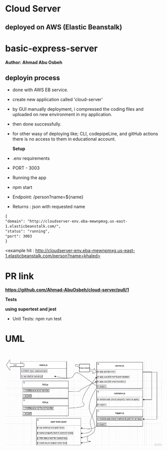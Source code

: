 # Cloud Server

## deployed on AWS (Elastic Beanstalk)

# basic-express-server

**Author: Ahmad Abu Osbeh**
<br>

## deployin process

- done with AWS EB service.
- create new application called 'cloud-server'
- by GUI manually deployment, i compressed the coding files and uploaded on new environment in my application.
- then done successfully.

- for other wasy of deploying like; CLI, codepipeLine, and gitHub actions there is no access to them in educational account.

  **Setup**
  <br>

- .env requirements
- PORT - 3003
- Running the app
- npm start
- Endpoint: /person?name=${name}
- Returns : json with requested name

```
{
"domain": "http://cloudserver-env.eba-mewnpmxg.us-east-1.elasticbeanstalk.com/",
"status": "running",
"port": 3003
}
```

<example hit : http://cloudserver-env.eba-mewnpmxg.us-east-1.elasticbeanstalk.com/person?name=khaled>

# PR link

**https://github.com/Ahmad-AbuOsbeh/cloud-server/pull/1**

**Tests**

**using supertest and jest**

- Unit Tests: npm run test

# UML

<br>

![UML-lab2](images/UML-lab2.jpg)

